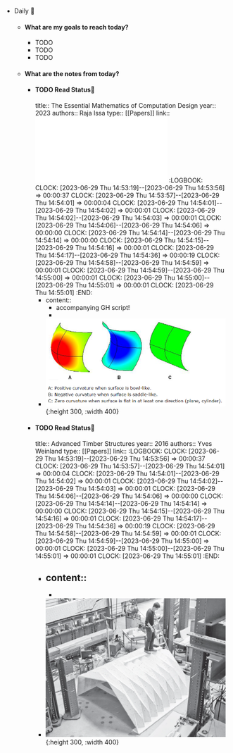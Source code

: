 - Daily 📌
	- #### What are my goals to reach today?
		- TODO
		- TODO
		- TODO
	- #### What are the notes from today?
		- #### TODO Read Status📖
		  title:: The Essential Mathematics of Computation Design
		  year:: 2023
		  authors:: Raja Issa
		  type:: [[Papers]]
		  link:: ![TheEssentialMathematicsForComputationalDesign_4thEdition2019.doc.pdf](../assets/TheEssentialMathematicsForComputationalDesign_4thEdition2019.doc_1688116633259_0.pdf)
		  :LOGBOOK:
		  CLOCK: [2023-06-29 Thu 14:53:19]--[2023-06-29 Thu 14:53:56] =>  00:00:37
		  CLOCK: [2023-06-29 Thu 14:53:57]--[2023-06-29 Thu 14:54:01] =>  00:00:04
		  CLOCK: [2023-06-29 Thu 14:54:01]--[2023-06-29 Thu 14:54:02] =>  00:00:01
		  CLOCK: [2023-06-29 Thu 14:54:02]--[2023-06-29 Thu 14:54:03] =>  00:00:01
		  CLOCK: [2023-06-29 Thu 14:54:06]--[2023-06-29 Thu 14:54:06] =>  00:00:00
		  CLOCK: [2023-06-29 Thu 14:54:14]--[2023-06-29 Thu 14:54:14] =>  00:00:00
		  CLOCK: [2023-06-29 Thu 14:54:15]--[2023-06-29 Thu 14:54:16] =>  00:00:01
		  CLOCK: [2023-06-29 Thu 14:54:17]--[2023-06-29 Thu 14:54:36] =>  00:00:19
		  CLOCK: [2023-06-29 Thu 14:54:58]--[2023-06-29 Thu 14:54:59] =>  00:00:01
		  CLOCK: [2023-06-29 Thu 14:54:59]--[2023-06-29 Thu 14:55:00] =>  00:00:01
		  CLOCK: [2023-06-29 Thu 14:55:00]--[2023-06-29 Thu 14:55:01] =>  00:00:01
		  CLOCK: [2023-06-29 Thu 14:55:01]
		  :END:
			- content::
				- accompanying GH script!
				-
			- ![image.png](../assets/image_1688116761926_0.png){:height 300, :width 400}
		- #### TODO Read Status📖
		  title:: Advanced Timber Structures
		  year:: 2016
		  authors:: Yves Weinland
		  type:: [[Papers]]
		  link::
		  :LOGBOOK:
		  CLOCK: [2023-06-29 Thu 14:53:19]--[2023-06-29 Thu 14:53:56] =>  00:00:37
		  CLOCK: [2023-06-29 Thu 14:53:57]--[2023-06-29 Thu 14:54:01] =>  00:00:04
		  CLOCK: [2023-06-29 Thu 14:54:01]--[2023-06-29 Thu 14:54:02] =>  00:00:01
		  CLOCK: [2023-06-29 Thu 14:54:02]--[2023-06-29 Thu 14:54:03] =>  00:00:01
		  CLOCK: [2023-06-29 Thu 14:54:06]--[2023-06-29 Thu 14:54:06] =>  00:00:00
		  CLOCK: [2023-06-29 Thu 14:54:14]--[2023-06-29 Thu 14:54:14] =>  00:00:00
		  CLOCK: [2023-06-29 Thu 14:54:15]--[2023-06-29 Thu 14:54:16] =>  00:00:01
		  CLOCK: [2023-06-29 Thu 14:54:17]--[2023-06-29 Thu 14:54:36] =>  00:00:19
		  CLOCK: [2023-06-29 Thu 14:54:58]--[2023-06-29 Thu 14:54:59] =>  00:00:01
		  CLOCK: [2023-06-29 Thu 14:54:59]--[2023-06-29 Thu 14:55:00] =>  00:00:01
		  CLOCK: [2023-06-29 Thu 14:55:00]--[2023-06-29 Thu 14:55:01] =>  00:00:01
		  CLOCK: [2023-06-29 Thu 14:55:01]
		  :END:
			- content::
				-
				-
			- ![image.png](../assets/image_1688117135108_0.png){:height 300, :width 400}